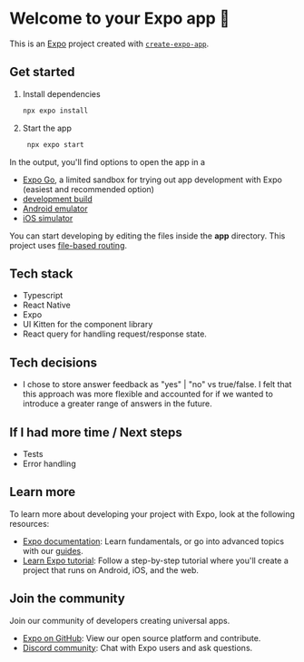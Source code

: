 # Welcome to your Expo app 👋

This is an [Expo](https://expo.dev) project created with [`create-expo-app`](https://www.npmjs.com/package/create-expo-app).

## Get started

1. Install dependencies

   ```bash
   npx expo install
   ```

2. Start the app

   ```bash
    npx expo start
   ```

In the output, you'll find options to open the app in a

- [Expo Go](https://expo.dev/go), a limited sandbox for trying out app development with Expo (easiest and recommended option)
- [development build](https://docs.expo.dev/develop/development-builds/introduction/)
- [Android emulator](https://docs.expo.dev/workflow/android-studio-emulator/)
- [iOS simulator](https://docs.expo.dev/workflow/ios-simulator/)

You can start developing by editing the files inside the **app** directory. This project uses [file-based routing](https://docs.expo.dev/router/introduction).

## Tech stack

- Typescript
- React Native
- Expo
- UI Kitten for the component library
- React query for handling request/response state.

## Tech decisions

- I chose to store answer feedback as "yes" | "no" vs true/false. I felt that this approach was more flexible and accounted for if we wanted to introduce a greater range of answers in the future. 

## If I had more time / Next steps

- Tests
- Error handling

## Learn more

To learn more about developing your project with Expo, look at the following resources:

- [Expo documentation](https://docs.expo.dev/): Learn fundamentals, or go into advanced topics with our [guides](https://docs.expo.dev/guides).
- [Learn Expo tutorial](https://docs.expo.dev/tutorial/introduction/): Follow a step-by-step tutorial where you'll create a project that runs on Android, iOS, and the web.

## Join the community

Join our community of developers creating universal apps.

- [Expo on GitHub](https://github.com/expo/expo): View our open source platform and contribute.
- [Discord community](https://chat.expo.dev): Chat with Expo users and ask questions.
